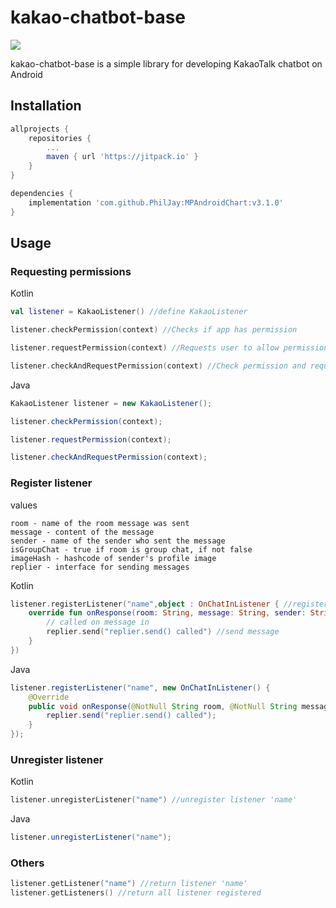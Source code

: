 kakao-chatbot-base
=======
[![](https://jitpack.io/v/mooner1022/kakao-chatbot-base.svg)](https://jitpack.io/#mooner1022/kakao-chatbot-base)

kakao-chatbot-base is a simple library for developing KakaoTalk chatbot on Android

Installation
------------
```gradle
allprojects {
	repositories {
		...
		maven { url 'https://jitpack.io' }
	}
}

dependencies {
    implementation 'com.github.PhilJay:MPAndroidChart:v3.1.0'
}
```

Usage
------------
### Requesting permissions
Kotlin
```kotlin
val listener = KakaoListener() //define KakaoListener

listener.checkPermission(context) //Checks if app has permission

listener.requestPermission(context) //Requests user to allow permission

listener.checkAndRequestPermission(context) //Check permission and request
```

Java
```java
KakaoListener listener = new KakaoListener();

listener.checkPermission(context);

listener.requestPermission(context);

listener.checkAndRequestPermission(context);
```

### Register listener
values
```
room - name of the room message was sent
message - content of the message
sender - name of the sender who sent the message
isGroupChat - true if room is group chat, if not false
imageHash - hashcode of sender's profile image
replier - interface for sending messages
```
Kotlin
```kotlin
listener.registerListener("name",object : OnChatInListener { //register listener as 'name'
    override fun onResponse(room: String, message: String, sender: String, isGroupChat: Boolean, imageHash: Long, replier: Replier) {
        // called on message in
        replier.send("replier.send() called") //send message
    }
})
```

Java
```java
listener.registerListener("name", new OnChatInListener() {
    @Override
    public void onResponse(@NotNull String room, @NotNull String message, @NotNull String sender, boolean isGroupChat, long imageHash, @NotNull Replier replier) {
        replier.send("replier.send() called");
    }
});
```

### Unregister listener
Kotlin
```kotlin
listener.unregisterListener("name") //unregister listener 'name'
```

Java
```java
listener.unregisterListener("name");
```

### Others
```kotlin
listener.getListener("name") //return listener 'name'
listener.getListeners() //return all listener registered
```
